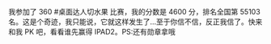 我参加了 360 #桌面达人切水果 比赛，我的分数是 4600 分，排名全国第 55103 名。这是个奇迹，我只能说，它就这样发生了…至于你信不信，反正我信了。快来和我 PK 吧，看看谁先赢得 IPAD2。PS:还有勋章拿哦  ​​​​